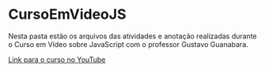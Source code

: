 # CursoEmVideoJS

Nesta pasta estão os arquivos das atividades e anotação realizadas durante o Curso em Vídeo sobre JavaScript com o professor Gustavo Guanabara.

[Link para o curso no YouTube](https://youtu.be/BXqUH86F-kA)
